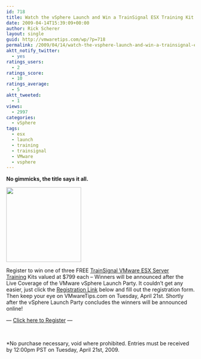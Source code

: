 ```yaml
---
id: 718
title: Watch the vSphere Launch and Win a TrainSignal ESX Training Kit
date: 2009-04-14T15:39:09+00:00
author: Rick Scherer
layout: single
guid: http://vmwaretips.com/wp/?p=718
permalink: /2009/04/14/watch-the-vsphere-launch-and-win-a-trainsignal-esx-training-kit/
aktt_notify_twitter:
  - yes
ratings_users:
  - 2
ratings_score:
  - 10
ratings_average:
  - 5
aktt_tweeted:
  - 1
views:
  - 2997
categories:
  - vSphere
tags:
  - esx
  - launch
  - training
  - trainsignal
  - VMware
  - vsphere
---
```

<div>
  <p>
    <strong>No gimmicks, the title says it all.</strong>
  </p>
  
  <p>
    <img class="alignright size-medium wp-image-705" title="ts_esx" src="http://vmwaretips.com/wp/wp-content/uploads/2009/04/ts_esx-300x198.jpg" alt="" height="200" srcset="http://www.vmwaretips.com/wp/wp-content/uploads/2009/04/ts_esx-300x198.jpg 300w, http://www.vmwaretips.com/wp/wp-content/uploads/2009/04/ts_esx.jpg 500w" sizes="(max-width: 300px) 100vw, 300px" />
  </p>
  
  <p style="text-align: left; ">
    Register to win one of three FREE <a href="http://www.trainsignal.com/VMware-ESX-Server-Training-P14.aspx" target="_blank"><span style="text-decoration: none;">TrainSignal VMware ESX Server Training</span></a> Kits valued at $799 each &#8211; Winners will be announced after the Live Coverage of the VMware vSphere Launch Party. It couldn&#8217;t get any easier, just click the <a href="http://www.vmwaretips.com/contest/register.php" target="_blank">Registration Link</a> below and fill out the registration form. Then keep your eye on VMwareTips.com on Tuesday, April 21st. Shortly after the vSphere Launch Party concludes the winners will be announced online!
  </p>
  
  <p style="text-align: left; ">
    &#8212; <a href="http://www.vmwaretips.com/contest/register.php" target="_blank">Click here to Register</a> &#8212;
  </p>
  
  <p style="text-align: left; ">
     
  </p>
  
  <p>
    *No purchase necessary, void where prohibited. Entries must be received by 12:00pm PST on Tuesday, April 21st, 2009. 
  </p>
</div>